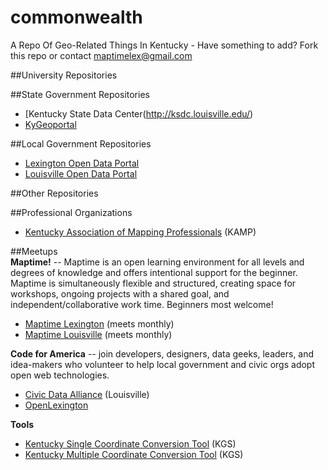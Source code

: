 # commonwealth
A Repo Of Geo-Related Things In Kentucky - Have something to add? Fork this repo or contact maptimelex@gmail.com  

##University Repositories  


##State Government Repositories  

- [Kentucky State Data Center(http://ksdc.louisville.edu/)
- [KyGeoportal](http://kygisserver.ky.gov/geoportal/catalog/main/home.page)

##Local Government Repositories  
- [Lexington Open Data Portal](http://data.lexingtonky.gov/)
- [Louisville Open Data Portal](http://portal.louisvilleky.gov/service/data)

##Other Repositories  


##Professional Organizations

- [Kentucky Association of Mapping Professionals](http://kampro.org/) (KAMP)

##Meetups  
**Maptime!** -- Maptime is an open learning environment for all levels and degrees of knowledge and offers intentional support for the beginner. Maptime is simultaneously flexible and structured, creating space for workshops, ongoing projects with a shared goal, and independent/collaborative work time. Beginners most welcome!
* [Maptime Lexington](http://maptime.github.io/lexington/) (meets monthly)
* [Maptime Louisville](http://www.meetup.com/Maptime-Louisville/) (meets monthly)


**Code for America** -- join developers, designers, data geeks, leaders, and idea-makers who volunteer to help local government and civic orgs adopt open web technologies.  

* [Civic Data Alliance](http://www.civicdataalliance.org/) (Louisville)
* [OpenLexington](http://openlexington.org/)

**Tools**
- [Kentucky Single Coordinate Conversion Tool](http://kgs.uky.edu/kgsweb/CoordConversionTool.asp) (KGS)
- [Kentucky Multiple Coordinate Conversion Tool](http://kgs.uky.edu/kgsmap/basemap/coordUpload.asp) (KGS)


